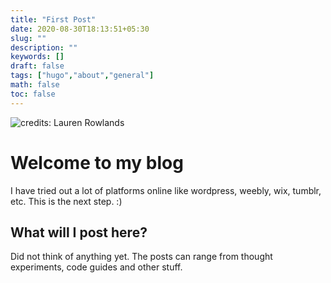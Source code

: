 ```yaml
---
title: "First Post"
date: 2020-08-30T18:13:51+05:30
slug: ""
description: ""
keywords: []
draft: false
tags: ["hugo","about","general"]
math: false
toc: false
---
```


![credits: Lauren Rowlands](/images/nicecat.jpg)

# Welcome to my blog

I have tried out a lot of platforms online like wordpress, weebly, wix, tumblr, etc.
This is the next step. :)  

## What will I post here?
Did not think of anything yet. The posts can range from thought experiments, code guides and other
stuff.